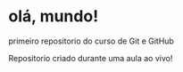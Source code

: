 # olá, mundo!
 primeiro repositorio do curso de Git e GitHub

 Repositorio criado durante uma aula ao vivo!
